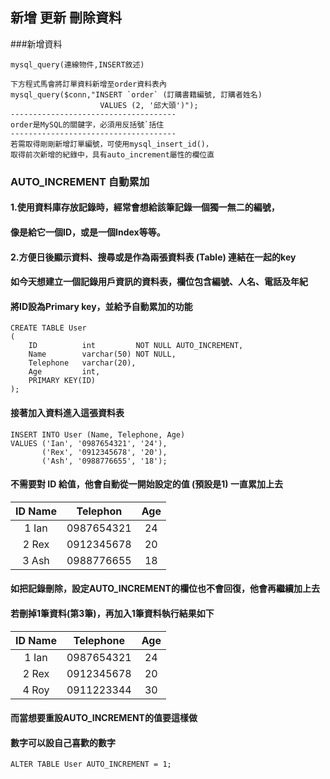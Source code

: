 ## 新增 更新 刪除資料

###新增資料
```
mysql_query(連線物件,INSERT敘述)

下方程式馬會將訂單資料新增至order資料表內
mysql_query($conn,"INSERT `order` (訂購書籍編號, 訂購者姓名)
					VALUES (2, '邱大頭')");
-------------------------------------
order是MySQL的關鍵字，必須用反括號`括住
-------------------------------------
若需取得剛剛新增訂單編號，可使用mysql_insert_id()，
取得前次新增的紀錄中，具有auto_increment屬性的欄位直
```

### AUTO_INCREMENT 自動累加

#### 1.使用資料庫存放記錄時，經常會想給該筆記錄一個獨一無二的編號，
####   像是給它一個ID，或是一個Index等等。

#### 2.方便日後顯示資料、搜尋或是作為兩張資料表 (Table) 連結在一起的key

#### 如今天想建立一個記錄用戶資訊的資料表，欄位包含編號、人名、電話及年紀
#### 將ID設為Primary key，並給予自動累加的功能
```
CREATE TABLE User 
(
    ID          int         NOT NULL AUTO_INCREMENT,
    Name        varchar(50) NOT NULL,
    Telephone   varchar(20),
    Age         int,
    PRIMARY KEY(ID)
);
```
#### 接著加入資料進入這張資料表
```
INSERT INTO User (Name, Telephone, Age)
VALUES ('Ian', '0987654321', '24'), 
       ('Rex', '0912345678', '20'), 
       ('Ash', '0988776655', '18');
```
#### 不需要對 ID 給值，他會自動從一開始設定的值 (預設是1) 一直累加上去

|ID	Name	| Telephon	|Age|
|:---------:|:---------:|:-:|
|1	Ian		|0987654321	| 24|
|2	Rex		|0912345678	| 20|
|3	Ash		|0988776655	| 18|

#### 如把記錄刪除，設定AUTO_INCREMENT的欄位也不會回復，他會再繼續加上去
#### 若刪掉1筆資料(第3筆)，再加入1筆資料執行結果如下

|ID	Name	|Telephone	|Age|
|:---------:|:---------:|:-:|
|1	Ian		|0987654321	| 24|
|2	Rex		|0912345678	| 20|
|4	Roy		|0911223344	| 30|

#### 而當想要重設AUTO_INCREMENT的值要這樣做
#### 數字可以設自己喜歡的數字
```
ALTER TABLE User AUTO_INCREMENT = 1;
```
